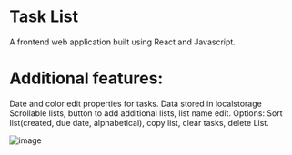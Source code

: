# Task List
A frontend web application built using React and Javascript.

# Additional features:
Date and color edit properties for tasks. Data stored in localstorage
Scrollable lists, button to add additional lists, list name edit.
Options: Sort list(created, due date, alphabetical), copy list, clear tasks, delete List.

![image](https://user-images.githubusercontent.com/77419802/209452596-05d7150e-d426-46e2-a86f-4c63d361b393.png)
